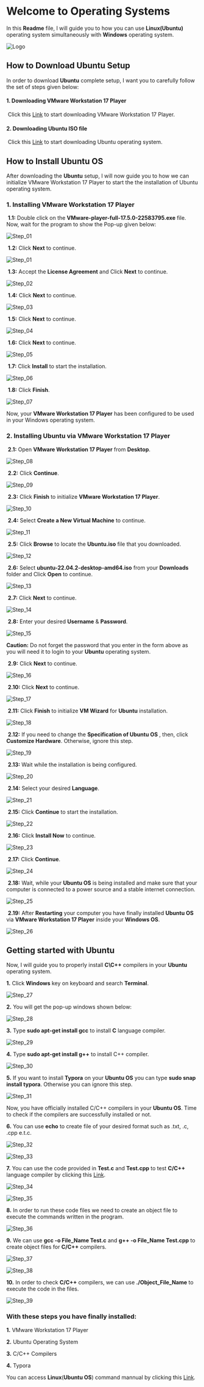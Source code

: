 # Welcome to Operating Systems
In this **Readme** file, I will guide you to how you can  use **Linux(Ubuntu)** operating system simultaneously with **Windows** operating system.

![Logo](https://github.com/LPGangster/Operating-Systems/assets/156175348/0b245287-9390-4316-8abf-6bfe7e50123f)

## How to Download Ubuntu Setup

In order to download **Ubuntu** complete setup, I want you to carefully follow the set of steps given below:

#### 1. Downloading VMware Workstation 17 Player

​     Click this [Link](https://www.vmware.com/go/getplayer-win/ "VMW.exe") to start downloading VMware Workstation 17 Player.

#### 2. Downloading Ubuntu ISO file

​     Click this [Link](https://ubuntu.com/download/desktop/thank-you?version=22.04.3&architecture=amd64 "Ubuntu.iso") to start downloading Ubuntu operating system.

## How to Install Ubuntu OS

After downloading the **Ubuntu** setup, I will now guide you to how we can initialize VMware Workstation 17 Player to start the the installation of Ubuntu operating system.

### 1. Installing VMware Workstation 17 Player

​     **1.1:** Double click on the **VMware-player-full-17.5.0-22583795.exe** file. Now, wait for the program to show the Pop-up given below:

![Step_01](https://github.com/LPGangster/Operating-Systems/assets/156175348/30fe213c-01f7-455f-b34b-532e1ac8a227)

​     **1.2:** Click **Next** to continue.

![Step_01](https://github.com/LPGangster/Operating-Systems/assets/156175348/30fe213c-01f7-455f-b34b-532e1ac8a227)

​     **1.3:** Accept the **License Agreement** and Click **Next** to continue.

![Step_02](https://github.com/LPGangster/Operating-Systems/assets/156175348/52b3bd1b-b855-411a-b32e-077e5fae6f32)

​     **1.4:** Click **Next** to continue.

![Step_03](https://github.com/LPGangster/Operating-Systems/assets/156175348/bf798b59-ab58-4c67-8998-7d46cf8079cc)

​     **1.5:** Click **Next** to continue.

![Step_04](https://github.com/LPGangster/Operating-Systems/assets/156175348/28916c70-0659-483f-8f96-24984b122c0c)

​     **1.6:** Click **Next** to continue.

![Step_05](https://github.com/LPGangster/Operating-Systems/assets/156175348/968c553c-adb0-4a49-8ed8-ee8200166724)

​     **1.7:** Click **Install** to start the installation.

![Step_06](https://github.com/LPGangster/Operating-Systems/assets/156175348/3f19e1d3-b3cd-46fd-b650-73932d8e1d99)

​     **1.8:** Click **Finish**.

![Step_07](https://github.com/LPGangster/Operating-Systems/assets/156175348/b7aae523-b173-4d91-8700-0229f08d87f2)

Now, your **VMware Workstation 17 Player** has been configured to be used in your Windows operating system.

### 2. Installing Ubuntu via VMware Workstation 17 Player

​     **2.1:** Open **VMware Workstation 17 Player** from **Desktop**.

![Step_08](https://github.com/LPGangster/Operating-Systems/assets/156175348/3f84971d-eb9b-450b-bd7e-46a3cdc5c4a9)

​     **2.2:** Click **Continue**.

![Step_09](https://github.com/LPGangster/Operating-Systems/assets/156175348/5fe61b28-7f46-4cca-8628-4516112cd462)

​     **2.3:** Click **Finish** to initialize **VMware Workstation 17 Player**.

![Step_10](https://github.com/LPGangster/Operating-Systems/assets/156175348/5e6905df-9076-442b-8c08-8fb32750043b)

​     **2.4:** Select **Create a New Virtual Machine** to continue.

![Step_11](https://github.com/LPGangster/Operating-Systems/assets/156175348/508687ec-2306-4ec6-98b4-c8cef6b32bb5)

​     **2.5:** Click **Browse** to locate the **Ubuntu.iso** file that you downloaded.

![Step_12](https://github.com/LPGangster/Operating-Systems/assets/156175348/b3aeab1a-3475-4bf1-af1a-f0aa71928e3b)

​     **2.6:** Select **ubuntu-22.04.2-desktop-amd64.iso** from your **Downloads** folder and Click **Open** to continue.

![Step_13](https://github.com/LPGangster/Operating-Systems/assets/156175348/7df796e6-023c-4785-9eef-c423d3c33530)

​     **2.7:** Click **Next** to continue. 

![Step_14](https://github.com/LPGangster/Operating-Systems/assets/156175348/c271d197-c612-4cec-8696-2e885b55b762)

​     **2.8:** Enter your desired **Username** & **Password**.

![Step_15](https://github.com/LPGangster/Operating-Systems/assets/156175348/36faa253-fb27-4d88-be3f-0e574cc0b5a7)

**Caution:** Do not forget the password that you enter in the form above as you will need it to login to your **Ubuntu** operating system.

​     **2.9:** Click **Next** to continue.

![Step_16](https://github.com/LPGangster/Operating-Systems/assets/156175348/61635ddf-b44a-47b8-a6a8-2224b54064ed)

​     **2.10:** Click **Next** to continue.

![Step_17](https://github.com/LPGangster/Operating-Systems/assets/156175348/6f4d9709-e159-492b-ab77-d23cfe55c514)

​     **2.11:** Click **Finish** to initialize **VM Wizard** for **Ubuntu** installation.

![Step_18](https://github.com/LPGangster/Operating-Systems/assets/156175348/866df3e1-48e5-41e6-a6c9-34908b7d7711)

​     **2.12:** If you need to change the **Specification of Ubuntu OS** , then, click **Customize Hardware**. Otherwise, ignore this step.

![Step_19](https://github.com/LPGangster/Operating-Systems/assets/156175348/cd0c5156-3976-42e1-bb4a-fb38945d6718)

​     **2.13:** Wait while the installation is being configured.

![Step_20](https://github.com/LPGangster/Operating-Systems/assets/156175348/51087783-233e-4939-9d19-edb167ebe9c0)

​     **2.14:** Select your desired **Language**.

![Step_21](https://github.com/LPGangster/Operating-Systems/assets/156175348/5b9d0870-834d-42cf-8a8a-401f8624635f)

​     **2.15:** Click **Continue** to start the installation.

![Step_22](https://github.com/LPGangster/Operating-Systems/assets/156175348/809ef998-289a-469a-ba2e-32250359f640)

​     **2.16:** Click **Install Now** to continue.

![Step_23](https://github.com/LPGangster/Operating-Systems/assets/156175348/57a081f9-2e4f-40dc-8615-25626d025184)

​     **2.17:** Click **Continue**.

![Step_24](https://github.com/LPGangster/Operating-Systems/assets/156175348/6268d68a-acdc-4552-9f90-b2314818f5c7)

​     **2.18:** Wait, while your **Ubuntu OS** is being installed and make sure that your computer is connected to a power source and a stable internet connection.

![Step_25](https://github.com/LPGangster/Operating-Systems/assets/156175348/7f6353ec-4ef8-43a2-a0fe-3ace5cd216eb)

​     **2.19:** After **Restarting** your computer you have finally installed **Ubuntu OS** via **VMware Workstation 17 Player** inside your **Windows OS**.

![Step_26](https://github.com/LPGangster/Operating-Systems/assets/156175348/15a783ac-4bf1-4ef4-b734-a91999152521)

##  Getting started with Ubuntu

Now, I will guide you to properly install **C\C++** compilers in your **Ubuntu** operating system.

**1.** Click **Windows** key on keyboard and search **Terminal**.

![Step_27](https://github.com/LPGangster/Operating-Systems/assets/156175348/831c2ebe-df1d-4d45-8f6a-ae5e374920be)

**2.** You will get the pop-up windows shown below:

![Step_28](https://github.com/LPGangster/Operating-Systems/assets/156175348/2b195241-c589-4f1a-8f17-3fc6d42dd283)

**3.** Type **sudo apt-get install gcc** to install **C** language compiler.

![Step_29](https://github.com/LPGangster/Operating-Systems/assets/156175348/bc352963-e7a4-4a8f-b406-954361a0ad65)

**4.** Type **sudo apt-get install g++** to install C++ compiler.

![Step_30](https://github.com/LPGangster/Operating-Systems/assets/156175348/587a63d9-7e50-4507-b27c-7de50ff43a94)

**5.** If you want to install **Typora** on your **Ubuntu OS** you can type **sudo snap install typora**. Otherwise you can ignore this step.

![Step_31](https://github.com/LPGangster/Operating-Systems/assets/156175348/a87feb43-44b2-422e-8050-ed5e085f3dea)

Now, you have officially installed C/C++ compilers in your **Ubuntu OS**. Time to check if the compilers are successfully installed or not.

**6.** You can use **echo** to create file of your desired format such as .txt, .c, .cpp e.t.c.

![Step_32](https://github.com/LPGangster/Operating-Systems/assets/156175348/a5790058-a221-4aa5-8670-dc8530911f75)

![Step_33](https://github.com/LPGangster/Operating-Systems/assets/156175348/f90f9964-b984-48bc-8cfa-9a4ce7a9e92d)

**7.** You can use the code provided in **Test.c** and **Test.cpp** to test **C/C++** language compiler by clicking this [Link](https://github.com/LPGangster/Operating-Systems/tree/main/Lab_02/Demo_Codes "Test.c & Test.cpp").

![Step_34](https://github.com/LPGangster/Operating-Systems/assets/156175348/87c51af3-28d6-4d5a-9ba8-0d0faeab8398)

![Step_35](https://github.com/LPGangster/Operating-Systems/assets/156175348/54a1b7d4-57e7-4b3d-a1af-25ce1cb474ff)

**8.** In order to run these code files we need to create an object file to execute the commands written in the program.

![Step_36](https://github.com/LPGangster/Operating-Systems/assets/156175348/b3089f6f-6597-437a-9e2d-efc6d58e9e1a)

**9.** We can use **gcc -o File_Name Test.c** and **g++ -o File_Name Test.cpp** to create object files for **C/C++** compilers.

![Step_37](https://github.com/LPGangster/Operating-Systems/assets/156175348/af0d55aa-26bf-4b6d-a070-7e28304c9491)

![Step_38](https://github.com/LPGangster/Operating-Systems/assets/156175348/79baa681-96cd-4c9b-aa97-1efeae8e67f0)

**10.** In order to check **C/C++** compilers, we can use **./Object_File_Name** to execute the code in the files.

![Step_39](https://github.com/LPGangster/Operating-Systems/assets/156175348/77a28b7e-cccf-45ef-9ed1-a7613ce0ef95)

### With these steps you have finally installed:

**1.** VMware Workstation 17 Player

**2.** Ubuntu Operating System

**3.** C/C++ Compilers

**4.** Typora

You can access **Linux**(**Ubuntu OS**) command mannual by clicking this [Link]([https://github.com/Waleed-Ahmed-05/Operating-Systems/blob/main/Lab_03/2022-CS-41_OS_SE_Lab#3.md](https://github.com/Waleed-Ahmed-05/Operating-Systems/blob/main/Lab_03/2022-CS-41_OS_SE_Lab%233.md)).
